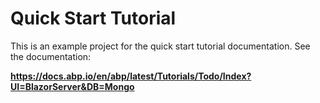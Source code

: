 # Quick Start Tutorial

This is an example project for the quick start tutorial documentation. See the documentation:

**https://docs.abp.io/en/abp/latest/Tutorials/Todo/Index?UI=BlazorServer&DB=Mongo**